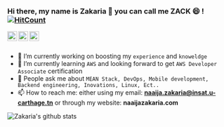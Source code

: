 ### Hi there, my name is Zakaria 👋 you can call me ZACK 😄 ! [![HitCount](http://hits.dwyl.com/ZakariaNaaija/ZakariaNaaija.svg)](http://hits.dwyl.com/ZakariaNaaija/ZakariaNaaija)

<a href="https://www.linkedin.com/in/zakaria-naaija/">
  <img align="left" alt="Zakaria's LinkdeIn" width="22px" src="https://cdn.jsdelivr.net/npm/simple-icons@v3/icons/linkedin.svg" />
</a>
<a href="https://www.upwork.com/freelancers/~0153f5f40a6f700b6c">
  <img align="left" alt="Zakaria's Upwork" width="22px" src="https://cdn.jsdelivr.net/npm/simple-icons@v3/icons/upwork.svg" />
</a>
<a href="https://www.facebook.com/zakaria.naija.1/">
  <img align="left" alt="Zakaria's Facebook" width="22px" src="https://cdn.jsdelivr.net/npm/simple-icons@v3/icons/facebook.svg" />
</a>

<br />
<br />


- 🔭 I’m currently working on boosting my `experience` and `knoweldge`
- 🌱 I’m currently learning `AWS` and looking forward to get `AWS Developer Associate` certification 
- 💬 People ask me about `MEAN Stack, DevOps, Mobile development, Backend engineering, Inovations, Linux, Ect..`
- 📫 How to reach me: either using my email: **naaija.zakaria@insat.u-carthage.tn** or through my website: **naaijazakaria.com**

![Zakaria's github stats](https://github-readme-stats.vercel.app/api?username=ZakariaNaaija&show_icons=true&hide_border=true)
